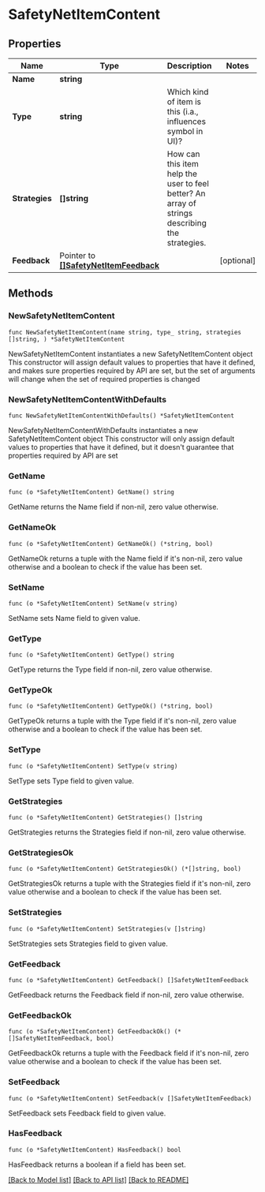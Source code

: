 # SafetyNetItemContent

## Properties

Name | Type | Description | Notes
------------ | ------------- | ------------- | -------------
**Name** | **string** |  | 
**Type** | **string** | Which kind of item is this (i.a., influences symbol in UI)? | 
**Strategies** | **[]string** | How can this item help the user to feel better? An array of strings describing the strategies. | 
**Feedback** | Pointer to [**[]SafetyNetItemFeedback**](SafetyNetItemFeedback.md) |  | [optional] 

## Methods

### NewSafetyNetItemContent

`func NewSafetyNetItemContent(name string, type_ string, strategies []string, ) *SafetyNetItemContent`

NewSafetyNetItemContent instantiates a new SafetyNetItemContent object
This constructor will assign default values to properties that have it defined,
and makes sure properties required by API are set, but the set of arguments
will change when the set of required properties is changed

### NewSafetyNetItemContentWithDefaults

`func NewSafetyNetItemContentWithDefaults() *SafetyNetItemContent`

NewSafetyNetItemContentWithDefaults instantiates a new SafetyNetItemContent object
This constructor will only assign default values to properties that have it defined,
but it doesn't guarantee that properties required by API are set

### GetName

`func (o *SafetyNetItemContent) GetName() string`

GetName returns the Name field if non-nil, zero value otherwise.

### GetNameOk

`func (o *SafetyNetItemContent) GetNameOk() (*string, bool)`

GetNameOk returns a tuple with the Name field if it's non-nil, zero value otherwise
and a boolean to check if the value has been set.

### SetName

`func (o *SafetyNetItemContent) SetName(v string)`

SetName sets Name field to given value.


### GetType

`func (o *SafetyNetItemContent) GetType() string`

GetType returns the Type field if non-nil, zero value otherwise.

### GetTypeOk

`func (o *SafetyNetItemContent) GetTypeOk() (*string, bool)`

GetTypeOk returns a tuple with the Type field if it's non-nil, zero value otherwise
and a boolean to check if the value has been set.

### SetType

`func (o *SafetyNetItemContent) SetType(v string)`

SetType sets Type field to given value.


### GetStrategies

`func (o *SafetyNetItemContent) GetStrategies() []string`

GetStrategies returns the Strategies field if non-nil, zero value otherwise.

### GetStrategiesOk

`func (o *SafetyNetItemContent) GetStrategiesOk() (*[]string, bool)`

GetStrategiesOk returns a tuple with the Strategies field if it's non-nil, zero value otherwise
and a boolean to check if the value has been set.

### SetStrategies

`func (o *SafetyNetItemContent) SetStrategies(v []string)`

SetStrategies sets Strategies field to given value.


### GetFeedback

`func (o *SafetyNetItemContent) GetFeedback() []SafetyNetItemFeedback`

GetFeedback returns the Feedback field if non-nil, zero value otherwise.

### GetFeedbackOk

`func (o *SafetyNetItemContent) GetFeedbackOk() (*[]SafetyNetItemFeedback, bool)`

GetFeedbackOk returns a tuple with the Feedback field if it's non-nil, zero value otherwise
and a boolean to check if the value has been set.

### SetFeedback

`func (o *SafetyNetItemContent) SetFeedback(v []SafetyNetItemFeedback)`

SetFeedback sets Feedback field to given value.

### HasFeedback

`func (o *SafetyNetItemContent) HasFeedback() bool`

HasFeedback returns a boolean if a field has been set.


[[Back to Model list]](../README.md#documentation-for-models) [[Back to API list]](../README.md#documentation-for-api-endpoints) [[Back to README]](../README.md)


